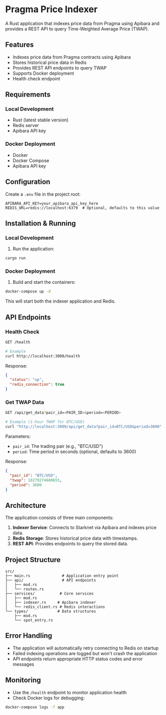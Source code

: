 # Pragma Price Indexer

A Rust application that indexes price data from Pragma using Apibara and provides a REST API to query Time-Weighted Average Price (TWAP).

## Features

- Indexes price data from Pragma contracts using Apibara
- Stores historical price data in Redis
- Provides REST API endpoints to query TWAP
- Supports Docker deployment
- Health check endpoint

## Requirements

### Local Development

- Rust (latest stable version)
- Redis server
- Apibara API key

### Docker Deployment

- Docker
- Docker Compose
- Apibara API key

## Configuration

Create a `.env` file in the project root:

```env
APIBARA_API_KEY=your_apibara_api_key_here
REDIS_URL=redis://localhost:6379  # Optional, defaults to this value
```

## Installation & Running

### Local Development

1. Run the application:

```bash
cargo run
```

### Docker Deployment

1. Build and start the containers:

```bash
docker-compose up -d
```

This will start both the indexer application and Redis.

## API Endpoints

### Health Check

```bash
GET /health

# Example
curl http://localhost:3000/health
```

Response:

```json
{
  "status": "up",
  "redis_connection": true
}
```

### Get TWAP Data

```bash
GET /api/get_data?pair_id=<PAIR_ID>&period=<PERIOD>

# Example (1-hour TWAP for BTC/USD)
curl "http://localhost:3000/api/get_data?pair_id=BTC/USD&period=3600"
```

Parameters:

- `pair_id`: The trading pair (e.g., "BTC/USD")
- `period`: Time period in seconds (optional, defaults to 3600)

Response:

```json
{
  "pair_id": "BTC/USD",
  "twap": 10279274680655,
  "period": 3600
}
```

## Architecture

The application consists of three main components:

1. **Indexer Service**: Connects to Starknet via Apibara and indexes price data.
2. **Redis Storage**: Stores historical price data with timestamps.
3. **REST API**: Provides endpoints to query the stored data.

## Project Structure

```
src/
├── main.rs              # Application entry point
├── api/                 # API endpoints
│   ├── mod.rs
│   └── routes.rs
├── services/           # Core services
│   ├── mod.rs
│   ├── indexer.rs     # Apibara indexer
│   └── redis_client.rs # Redis interactions
└── types/             # Data structures
    ├── mod.rs
    └── spot_entry.rs
```

## Error Handling

- The application will automatically retry connecting to Redis on startup
- Failed indexing operations are logged but won't crash the application
- API endpoints return appropriate HTTP status codes and error messages

## Monitoring

- Use the `/health` endpoint to monitor application health
- Check Docker logs for debugging:

```bash
docker-compose logs -f app
```
